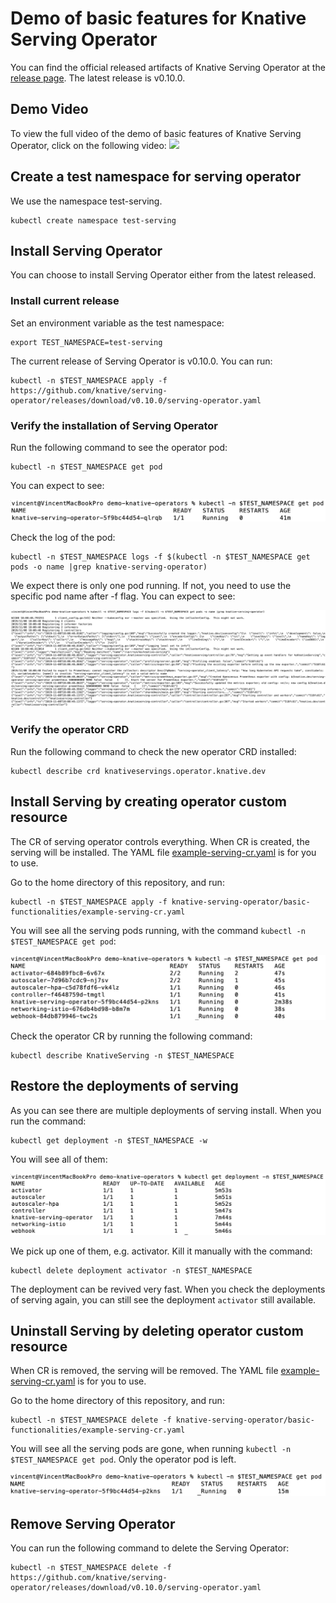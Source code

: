# Demo of basic features for Knative Serving Operator

You can find the official released artifacts of Knative Serving Operator at the [release page](https://github.com/knative/serving-operator/releases).
The latest release is v0.10.0.

## Demo Video

To view the full video of the demo of basic features of Knative Serving Operator, click on the following video:
[![](http://img.youtube.com/vi/MoJwrZWprNs/0.jpg)](http://www.youtube.com/watch?v=MoJwrZWprNs "")

## Create a test namespace for serving operator

We use the namespace test-serving.

```aidl
kubectl create namespace test-serving
```

## Install Serving Operator

You can choose to install Serving Operator either from the latest released.

### Install current release

Set an environment variable as the test namespace:
```aidl
export TEST_NAMESPACE=test-serving
```

The current release of Serving Operator is v0.10.0. You can run:

```aidl
kubectl -n $TEST_NAMESPACE apply -f https://github.com/knative/serving-operator/releases/download/v0.10.0/serving-operator.yaml
```

### Verify the installation of Serving Operator

Run the following command to see the operator pod:

```aidl
kubectl -n $TEST_NAMESPACE get pod
```

You can expect to see:

![](../images/operator-pod-state.png)

Check the log of the pod:
```aidl
kubectl -n $TEST_NAMESPACE logs -f $(kubectl -n $TEST_NAMESPACE get pods -o name |grep knative-serving-operator)
```

We expect there is only one pod running. If not, you need to use the specific pod name after -f flag.
You can expect to see:

![](../images/operator-pod-log.png)

### Verify the operator CRD

Run the following command to check the new operator CRD installed:

```aidl
kubectl describe crd knativeservings.operator.knative.dev
```

## Install Serving by creating operator custom resource

The CR of serving operator controls everything. When CR is created, the serving will be installed. The
YAML file [example-serving-cr.yaml](example-serving-cr.yaml) is for you to use.

Go to the home directory of this repository, and run:
```aidl
kubectl -n $TEST_NAMESPACE apply -f knative-serving-operator/basic-functionalities/example-serving-cr.yaml
```

You will see all the serving pods running, with the command `kubectl -n $TEST_NAMESPACE get pod`:

![](../images/serving-pod.png)

Check the operator CR by running the following command:

```aidl
kubectl describe KnativeServing -n $TEST_NAMESPACE
```

## Restore the deployments of serving

As you can see there are multiple deployments of serving install. When you run the command:

```aidl
kubectl get deployment -n $TEST_NAMESPACE -w
```

You will see all of them:

![](../images/serving-deployment.png)

We pick up one of them, e.g. activator. Kill it manually with the command:

```aidl
kubectl delete deployment activator -n $TEST_NAMESPACE
```

The deployment can be revived very fast. When you check the deployments of serving again, you can still see
the deployment `activator` still available.

## Uninstall Serving by deleting operator custom resource

When CR is removed, the serving will be removed. The
YAML file [example-serving-cr.yaml](example-serving-cr.yaml) is for you to use.

Go to the home directory of this repository, and run:
```aidl
kubectl -n $TEST_NAMESPACE delete -f knative-serving-operator/basic-functionalities/example-serving-cr.yaml
```

You will see all the serving pods are gone, when running `kubectl -n $TEST_NAMESPACE get pod`. Only the operator
pod is left.

![](../images/operator-pod-left.png)

## Remove Serving Operator

You can run the following command to delete the Serving Operator:

```aidl
kubectl -n $TEST_NAMESPACE delete -f https://github.com/knative/serving-operator/releases/download/v0.10.0/serving-operator.yaml
```
